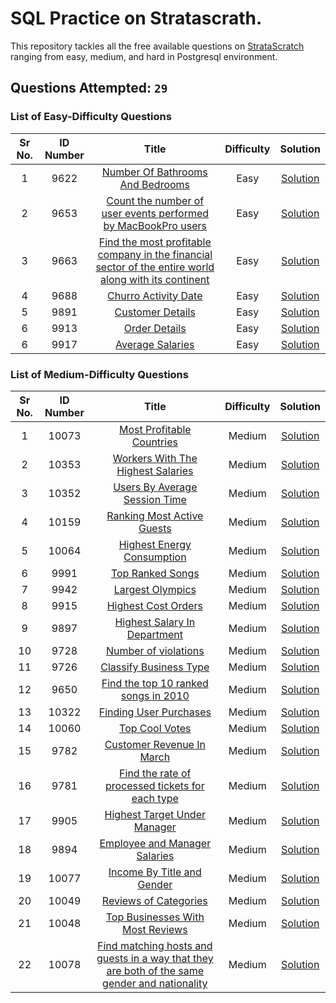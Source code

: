 # SQL Practice on Stratascrath.

This repository tackles all the free available questions on [StrataScratch](https://www.stratascratch.com) ranging from easy, medium, and hard in Postgresql environment.

## Questions Attempted: `29`
### List of Easy-Difficulty Questions
| Sr No. |  ID Number  | Title | Difficulty | Solution |
|:---:|:-----:|:-----:|:----------:|:--------:|
|1|9622|[Number Of Bathrooms And Bedrooms](https://platform.stratascratch.com/coding/9622-number-of-bathrooms-and-bedrooms?code_type=1)|Easy|[Solution](https://github.com/jugal-chauhan04/Stratascratch/blob/main/Solutions/Number%20Of%20Bathrooms%20And%20Bedrooms.sql)
|2|9653|[Count the number of user events performed by MacBookPro users](https://platform.stratascratch.com/coding/9653-count-the-number-of-user-events-performed-by-macbookpro-users?code_type=1)|Easy|[Solution](https://github.com/jugal-chauhan04/Stratascratch/blob/main/Solutions/Count%20the%20number%20of%20user%20events%20performed%20by%20MacBookPro%20users.sql)
|3|9663|[Find the most profitable company in the financial sector of the entire world along with its continent](https://platform.stratascratch.com/coding/9663-find-the-most-profitable-company-in-the-financial-sector-of-the-entire-world-along-with-its-continent?code_type=1)|Easy|[Solution](https://github.com/jugal-chauhan04/Stratascratch/blob/main/Solutions/Find%20the%20most%20profitable%20company%20in%20the%20financial%20sector%20of%20the%20entire%20world%20along%20with%20its%20continent.sql)
|4|9688|[Churro Activity Date](https://platform.stratascratch.com/coding/9688-churro-activity-date?code_type=1)|Easy|[Solution](https://github.com/jugal-chauhan04/Stratascratch/blob/main/Solutions/Churro%20Activity%20Date.sql)
|5|9891|[Customer Details](https://platform.stratascratch.com/coding/9891-customer-details?code_type=1)|Easy|[Solution](https://github.com/jugal-chauhan04/Stratascratch/blob/main/Solutions/Customer%20Details.sql)
|6|9913|[Order Details](https://platform.stratascratch.com/coding/9913-order-details?code_type=1)|Easy|[Solution](https://github.com/jugal-chauhan04/Stratascratch/blob/main/Solutions/Order%20Details.sql)
|6|9917|[Average Salaries](https://platform.stratascratch.com/coding/9917-average-salaries?code_type=1)|Easy|[Solution](https://github.com/jugal-chauhan04/Stratascratch/blob/main/Solutions/Average%20Salaries.sql)






### List of Medium-Difficulty Questions
| Sr No. |  ID Number  | Title | Difficulty | Solution |
|:---:|:-----:|:-----:|:----------:|:--------:|
|1|10073|[Most Profitable Countries](https://platform.stratascratch.com/coding/10354-most-profitable-companies?code_type=1)|Medium|[Solution](https://github.com/jugal-chauhan04/Stratascratch/blob/main/Solutions/10354.sql)
|2|10353|[Workers With The Highest Salaries](https://platform.stratascratch.com/coding/10353-workers-with-the-highest-salaries?code_type=1)|Medium|[Solution](https://github.com/jugal-chauhan04/Stratascratch/blob/main/Solutions/Workers%20With%20The%20Highest%20Salaries.sql)
|3|10352|[Users By Average Session Time](https://platform.stratascratch.com/coding/10352-users-by-avg-session-time?code_type=1)|Medium|[Solution](https://github.com/jugal-chauhan04/Stratascratch/blob/main/Solutions/Users%20By%20Average%20Session%20Time.sql)
|4|10159|[Ranking Most Active Guests](https://platform.stratascratch.com/coding/10159-ranking-most-active-guests?code_type=1)|Medium|[Solution](https://github.com/jugal-chauhan04/Stratascratch/blob/main/Solutions/Ranking%20Most%20Active%20Guests.sql)
|5|10064|[Highest Energy Consumption](https://platform.stratascratch.com/coding/10064-highest-energy-consumption?code_type=1)|Medium|[Solution](https://github.com/jugal-chauhan04/Stratascratch/blob/main/Solutions/Highest%20Energy%20Consumption.sql)
|6|9991|[Top Ranked Songs](https://platform.stratascratch.com/coding/9991-top-ranked-songs?code_type=1)|Medium|[Solution](https://github.com/jugal-chauhan04/Stratascratch/blob/main/Solutions/Top%20Ranked%20Songs.sql)
|7|9942|[Largest Olympics](https://platform.stratascratch.com/coding/9942-largest-olympics?code_type=1)|Medium|[Solution](https://github.com/jugal-chauhan04/Stratascratch/blob/main/Solutions/Largest%20Olympics.sql)
|8|9915|[Highest Cost Orders](https://platform.stratascratch.com/coding/9915-highest-cost-orders?code_type=1)|Medium|[Solution](https://github.com/jugal-chauhan04/Stratascratch/blob/main/Solutions/Highest%20Cost%20Orders.sql)
|9|9897|[Highest Salary In Department](https://platform.stratascratch.com/coding/9897-highest-salary-in-department?code_type=1)|Medium|[Solution](https://github.com/jugal-chauhan04/Stratascratch/blob/main/Solutions/Highest%20Salary%20In%20Department.sql)
|10|9728|[Number of violations](https://platform.stratascratch.com/coding/9728-inspections-that-resulted-in-violations?code_type=1)|Medium|[Solution](https://github.com/jugal-chauhan04/Stratascratch/blob/main/Solutions/Number%20of%20violations.sql)
|11|9726|[Classify Business Type](https://platform.stratascratch.com/coding/9726-classify-business-type?code_type=1)|Medium|[Solution](https://github.com/jugal-chauhan04/Stratascratch/blob/main/Solutions/Classify%20Business%20Type.sql)
|12|9650|[Find the top 10 ranked songs in 2010](https://platform.stratascratch.com/coding/9650-find-the-top-10-ranked-songs-in-2010?code_type=1)|Medium|[Solution](https://github.com/jugal-chauhan04/Stratascratch/blob/main/Solutions/Find%20the%20top%2010%20ranked%20songs%20in%202010.sql)
|13|10322|[Finding User Purchases](https://platform.stratascratch.com/coding/10322-finding-user-purchases?code_type=1)|Medium|[Solution](https://github.com/jugal-chauhan04/Stratascratch/blob/main/Solutions/Finding%20User%20Purchases.sql)
|14|10060|[Top Cool Votes](https://platform.stratascratch.com/coding/10060-top-cool-votes?code_type=1)|Medium|[Solution](https://github.com/jugal-chauhan04/Stratascratch/blob/main/Solutions/Top%20Cool%20Votes.sql)
|15|9782|[Customer Revenue In March](https://platform.stratascratch.com/coding/9782-customer-revenue-in-march?code_type=1)|Medium|[Solution](https://github.com/jugal-chauhan04/Stratascratch/blob/main/Solutions/Customer%20Revenue%20In%20March.sql)
|16|9781|[Find the rate of processed tickets for each type](https://platform.stratascratch.com/coding/9781-find-the-rate-of-processed-tickets-for-each-type?code_type=1)|Medium|[Solution](https://github.com/jugal-chauhan04/Stratascratch/blob/main/Solutions/Find%20the%20rate%20of%20processed%20tickets%20for%20each%20type.sql)
|17|9905|[Highest Target Under Manager](https://platform.stratascratch.com/coding/9905-highest-target-under-manager?code_type=1)|Medium|[Solution](https://github.com/jugal-chauhan04/Stratascratch/blob/main/Solutions/Highest%20Target%20Under%20Manager.sql)
|18|9894|[Employee and Manager Salaries](https://platform.stratascratch.com/coding/9894-employee-and-manager-salaries?code_type=1)|Medium|[Solution](https://github.com/jugal-chauhan04/Stratascratch/blob/main/Solutions/Employee%20and%20Manager%20Salaries.sql)
|19|10077|[Income By Title and Gender](https://platform.stratascratch.com/coding/10077-income-by-title-and-gender?code_type=1)|Medium|[Solution](https://github.com/jugal-chauhan04/Stratascratch/blob/main/Solutions/Income%20By%20Title%20and%20Gender.sql)
|20|10049|[Reviews of Categories](https://platform.stratascratch.com/coding/10049-reviews-of-categories?code_type=1)|Medium|[Solution](https://github.com/jugal-chauhan04/Stratascratch/blob/main/Solutions/Reviews%20of%20Categories.sql)
|21|10048|[Top Businesses With Most Reviews](https://platform.stratascratch.com/coding/10048-top-businesses-with-most-reviews?code_type=1)|Medium|[Solution](https://github.com/jugal-chauhan04/Stratascratch/blob/main/Solutions/Top%20Businesses%20With%20Most%20Reviews.sql)
|22|10078|[Find matching hosts and guests in a way that they are both of the same gender and nationality](https://platform.stratascratch.com/coding/10078-find-matching-hosts-and-guests-in-a-way-that-they-are-both-of-the-same-gender-and-nationality?code_type=1)|Medium|[Solution](https://github.com/jugal-chauhan04/Stratascratch/blob/main/Solutions/Find%20matching%20hosts%20and%20guests%20in%20a%20way%20that%20they%20are%20both%20of%20the%20same%20gender%20and%20nationality.sql)














